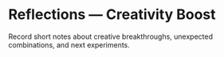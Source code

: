 # Reflections — Creativity Boost

Record short notes about creative breakthroughs, unexpected combinations, and next experiments.
